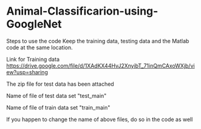 # Animal-Classificarion-using-GoogleNet
Steps to use the code
Keep the training data, testing data and the Matlab code at the same location.

Link for Training data 
https://drive.google.com/file/d/1XAdKX44HvJ2XnyibT_71inQmCAxoWXjb/view?usp=sharing 

The zip file for test data has been attached 

Name of file of test data set
"test_main"

Name of file of train data set
"train_main"

If you happen to change the name of above files, do so in the code as well
